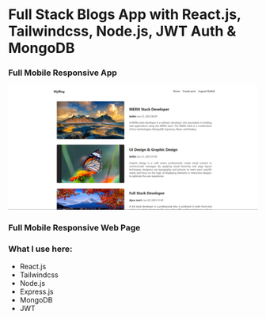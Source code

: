 # Full Stack Blogs App with React.js, Tailwindcss, Node.js, JWT Auth & MongoDB
### Full Mobile Responsive App

![image](./screenshot.JPG)

### Full Mobile Responsive Web Page


### What I use here:
* React.js
* Tailwindcss
* Node.js
* Express.js
* MongoDB
* JWT
